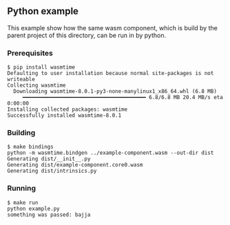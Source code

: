 ## Python example
This example show how the same wasm component, which is build by the parent
project of this directory, can be run in by python.

### Prerequisites
```console
$ pip install wasmtime
Defaulting to user installation because normal site-packages is not writeable
Collecting wasmtime
  Downloading wasmtime-8.0.1-py3-none-manylinux1_x86_64.whl (6.8 MB)
     ━━━━━━━━━━━━━━━━━━━━━━━━━━━━━━━━━━━━━━━━ 6.8/6.8 MB 20.4 MB/s eta 0:00:00
Installing collected packages: wasmtime
Successfully installed wasmtime-8.0.1
```

### Building
```console
$ make bindings
python -m wasmtime.bindgen ../example-component.wasm --out-dir dist
Generating dist/__init__.py
Generating dist/example-component.core0.wasm
Generating dist/intrinsics.py
```

### Running
```console
$ make run
python example.py
something was passed: bajja
```

